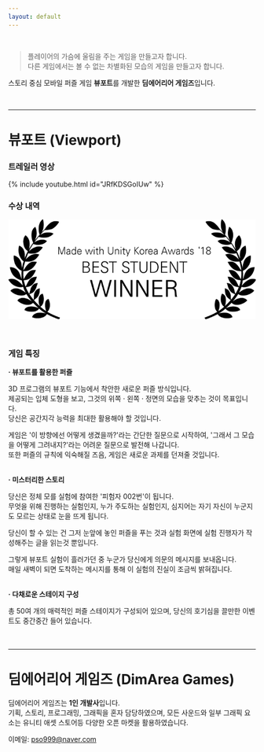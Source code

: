 ```yaml
---
layout: default
---
```

<br>

>플레이어의 가슴에 울림을 주는 게임을 만들고자 합니다.<br>
>다른 게임에서는 볼 수 없는 차별화된 모습의 게임을 만들고자 합니다.

스토리 중심 모바일 퍼즐 게임 **뷰포트**를 개발한 **딤에어리어 게임즈**입니다.<br>

<br>

---
# 뷰포트 (Viewport)

### 트레일러 영상
{% include youtube.html id="JRfKDSGoIUw" %}
<br>

### 수상 내역

![Made with Unity Korea Awards '18 - Best Student WINNER'](/assets/images/mwu-best-student-winner-black.png "MWU Korea '18 - Best Student WINNER")

<br>

### 게임 특징

<b>· 뷰포트를 활용한 퍼즐</b>

3D 프로그램의 뷰포트 기능에서 착안한 새로운 퍼즐 방식입니다.<br>
제공되는 입체 도형을 보고, 그것의 위쪽 · 왼쪽 · 정면의 모습을 맞추는 것이 목표입니다.<br>
당신은 공간지각 능력을 최대한 활용해야 할 것입니다.

게임은 '이 방향에선 어떻게 생겼을까?'라는 간단한 질문으로 시작하여, '그래서 그 모습을 어떻게 그려내지?'라는 어려운 질문으로 발전해 나갑니다.<br>
또한 퍼즐의 규칙에 익숙해질 즈음, 게임은 새로운 과제를 던져줄 것입니다.<br>
<br>

<b>· 미스터리한 스토리</b>

당신은 정체 모를 실험에 참여한 '피험자 002번'이 됩니다.<br>
무엇을 위해 진행하는 실험인지, 누가 주도하는 실험인지, 심지어는 자기 자신이 누군지도 모르는 상태로 눈을 뜨게 됩니다.

당신이 할 수 있는 건 그저 눈앞에 놓인 퍼즐을 푸는 것과 실험 화면에 실험 진행자가 작성해주는 글을 읽는것 뿐입니다.<br>

그렇게 뷰포트 실험이 흘러가던 중 누군가 당신에게 의문의 메시지를 보내옵니다.<br>
매일 새벽이 되면 도착하는 메시지를 통해 이 실험의 진실이 조금씩 밝혀집니다.<br>
<br>

<b>· 다채로운 스테이지 구성</b>

총 50여 개의 매력적인 퍼즐 스테이지가 구성되어 있으며, 당신의 호기심을 끌만한 이벤트도 중간중간 들어 있습니다.<br>
<br>
<br>

---
# 딤에어리어 게임즈 (DimArea Games)

딤에어리어 게임즈는 **1인 개발사**입니다.<br>
기획, 스토리, 프로그래밍, 그래픽을 혼자 담당하였으며, 모든 사운드와 일부 그래픽 요소는 유니티 애셋 스토어등 다양한 오픈 마켓을 활용하였습니다.

이메일: pso999@naver.com
<br>